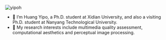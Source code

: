   <a align="center"> <img src="https://komarev.com/ghpvc/?username=yipoh&label=Profile%20views&color=ce9927&style=flat" alt="yipoh" /> </a>

- :raising_hand: I’m Huang Yipo, a Ph.D. student at Xidian University, and also a visiting Ph.D. student at Nanyang Technological University.
- :art: My research interests include multimedia quality assessment, computational aesthetics and perceptual image processing.

<!---
yipoh/yipoh is a ✨ special ✨ repository because its `README.md` (this file) appears on your GitHub profile.
You can click the Preview link to take a look at your changes.

--->
